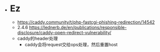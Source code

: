 - # Ez
	- https://caddy.community/t/php-fastcgi-phishing-redirection/14542
	- 2.4.6 https://lednerb.de/en/publications/responsible-disclosure/caddy-open-redirect-vulnerability/
	- caddy的header处理
		- caddy会将request交给ops处理，然后重置host